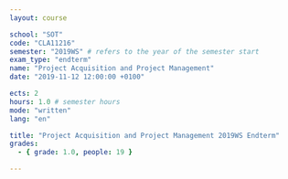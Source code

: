 ```yaml
---
layout: course

school: "SOT"
code: "CLA11216"
semester: "2019WS" # refers to the year of the semester start
exam_type: "endterm"
name: "Project Acquisition and Project Management"
date: "2019-11-12 12:00:00 +0100"

ects: 2
hours: 1.0 # semester hours
mode: "written"
lang: "en"

title: "Project Acquisition and Project Management 2019WS Endterm"
grades:
  - { grade: 1.0, people: 19 }

---
```



